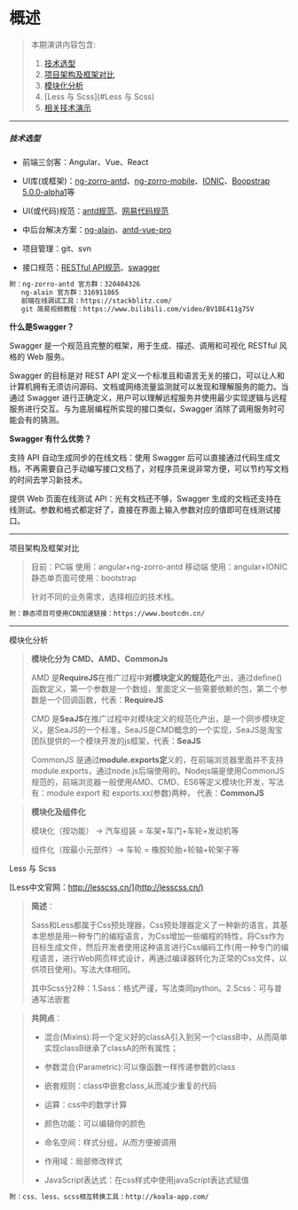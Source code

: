 # 概述

> 本期演讲内容包含: 
>
> 1. [技术选型](#技术选型)
> 2. [项目架构及框架对比](#项目架构及框架对比)
> 3. [模块化分析](#模块化分析)
> 4. [Less 与 Scss](#Less 与 Scss)
> 5. [相关技术演示](#相关技术演示)

---

##### <a id="技术选型">技术选型</a>

+ 前端三剑客：Angular、Vue、React

+ UI库(或框架)：[ng-zorro-antd](https://ng.ant.design/docs/introduce/zh)、[ng-zorro-mobile](http://ng.mobile.ant.design/#/docs/introduce/zh)、[IONIC](https://ionicframework.com/)、[Boopstrap 5.0.0-alpha1](https://v5.getbootstrap.com/)等
+ UI(或代码)规范：[antd规范](https://ant.design/docs/spec/introduce-cn)、[网易代码规范](http://nec.netease.com/standard)
+ 中后台解决方案：[ng-alain](https://ng-alain.com/zh)、[antd-vue-pro](https://pro.antdv.com/)
+ 项目管理：git、svn
+ 接口规范：[RESTful API规范](http://www.ruanyifeng.com/blog/2014/05/restful_api.html)、[swagger](https://swagger.io/solutions/api-design/)

```html
附：ng-zorro-antd 官方群：320404326
   ng-alain 官方群：316911865
   前端在线调试工具：https://stackblitz.com/
   git 简易视频教程：https://www.bilibili.com/video/BV1BE411g7SV
```

**什么是Swagger？**

Swagger 是一个规范且完整的框架，用于生成、描述、调用和可视化 RESTful 风格的 Web 服务。

Swagger 的目标是对 REST API 定义一个标准且和语言无关的接口，可以让人和计算机拥有无须访问源码、文档或网络流量监测就可以发现和理解服务的能力。当通过 Swagger 进行正确定义，用户可以理解远程服务并使用最少实现逻辑与远程服务进行交互。与为底层编程所实现的接口类似，Swagger 消除了调用服务时可能会有的猜测。

**Swagger 有什么优势？**

支持 API 自动生成同步的在线文档：使用 Swagger 后可以直接通过代码生成文档，不再需要自己手动编写接口文档了，对程序员来说非常方便，可以节约写文档的时间去学习新技术。

提供 Web 页面在线测试 API：光有文档还不够，Swagger 生成的文档还支持在线测试。参数和格式都定好了，直接在界面上输入参数对应的值即可在线测试接口。

---

<a id="项目架构及框架对比">项目架构及框架对比</a>

> 目前：PC端 使用：angular+ng-zorro-antd
> 	        移动端 使用：angular+IONIC
> 	        静态单页面可使用：bootstrap
>
> 针对不同的业务需求，选择相应的技术栈。

```html
附：静态项目可使用CDN加速链接：https://www.bootcdn.cn/
```

---

<a id="模块化分析">模块化分析</a>

> **模块化分为 CMD、AMD、CommonJs**
>
> AMD 是**RequireJS**在推广过程中**对模块定义的规范化**产出，通过define()函数定义，第一个参数是一个数组，里面定义一些需要依赖的包，第二个参数是一个回调函数，代表：**RequireJS**
>
> CMD 是**SeaJS**在推广过程中对模块定义的规范化产出，是一个同步模块定义，是SeaJS的一个标准，SeaJS是CMD概念的一个实现，SeaJS是淘宝团队提供的一个模块开发的js框架，代表：**SeaJS**
>
> CommonJS 是通过**module.exports定**义的，在前端浏览器里面并不支持module.exports，通过node.js后端使用的。Nodejs端是使用CommonJS规范的，前端浏览器一般使用AMD、CMD、ES6等定义模块化开发，写法有：module export 和 exports.xx(参数)两种， 代表：**CommonJS**

>**模块化及组件化**
>
>模块化（按功能） ->  汽车组装 = 车架+车门+车轮+发动机等
>
>组件化（按最小元部件）->  车轮 = 橡胶轮胎+轮轴+轮架子等

<a id="Less 与 Scss">Less 与 Scss</a>

[Less中文官网：http://lesscss.cn/](http://lesscss.cn/)

> **简述**：
>
> Sass和Less都属于Css预处理器，Css预处理器定义了一种新的语言，其基本思想是用一种专门的编程语言，为Css增加一些编程的特性，将Css作为目标生成文件，然后开发者使用这种语言进行Css编码工作(用一种专门的编程语言，进行Web网页样式设计，再通过编译器转化为正常的Css文件，以供项目使用)。写法大体相同。
>
> 其中Scss分2种：1.Sass：格式严谨，写法类同python。2.Scss：可与普通写法嵌套

> **共同点**：
>
> + 混合(Mixins):将一个定义好的classA引入到另一个classB中，从而简单实现classB继承了classA的所有属性；
>
> + 参数混合(Parametric):可以像函数一样传递参数的class
>
> + 嵌套规则：class中嵌套class,从而减少重复的代码
>
> + 运算：css中的数学计算
>
> + 颜色功能：可以编辑你的颜色
>
> + 命名空间：样式分组，从而方便被调用
>
> + 作用域：局部修改样式
>
> + JavaScript表达式：在css样式中使用javaScript表达式赋值

``````html
附：css、less、scss相互转换工具：http://koala-app.com/
``````

